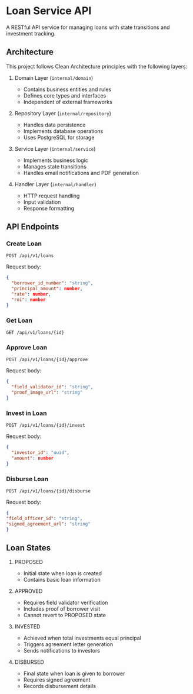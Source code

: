 # Loan Service API

A RESTful API service for managing loans with state transitions and investment tracking.

## Architecture

This project follows Clean Architecture principles with the following layers:

1. Domain Layer (`internal/domain`)
    - Contains business entities and rules
    - Defines core types and interfaces
    - Independent of external frameworks

2. Repository Layer (`internal/repository`)
    - Handles data persistence
    - Implements database operations
    - Uses PostgreSQL for storage

3. Service Layer (`internal/service`)
    - Implements business logic
    - Manages state transitions
    - Handles email notifications and PDF generation

4. Handler Layer (`internal/handler`)
    - HTTP request handling
    - Input validation
    - Response formatting

## API Endpoints

### Create Loan
```http
POST /api/v1/loans
```

Request body:
```json
{
  "borrower_id_number": "string",
  "principal_amount": number,
  "rate": number,
  "roi": number
}
```

### Get Loan
```http
GET /api/v1/loans/{id}
```

### Approve Loan
```http
POST /api/v1/loans/{id}/approve
```

Request body:
```json
{
  "field_validator_id": "string",
  "proof_image_url": "string"
}
```

### Invest in Loan
```http
POST /api/v1/loans/{id}/invest
```

Request body:
```json
{
  "investor_id": "uuid",
  "amount": number
}
```

### Disburse Loan
```http
POST /api/v1/loans/{id}/disburse
```

Request body: 

```json
{
"field_officer_id": "string",
"signed_agreement_url": "string"
}
```

## Loan States

1. PROPOSED
   - Initial state when loan is created
   - Contains basic loan information

2. APPROVED
   - Requires field validator verification
   - Includes proof of borrower visit
   - Cannot revert to PROPOSED state

3. INVESTED
   - Achieved when total investments equal principal
   - Triggers agreement letter generation
   - Sends notifications to investors

4. DISBURSED
   - Final state when loan is given to borrower
   - Requires signed agreement
   - Records disbursement details
